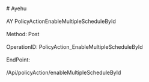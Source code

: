 <br>#     Ayehu</br>
<br>AY PolicyActionEnableMultipleScheduleById</br>
<br>Method: Post</br>
<br>OperationID: PolicyAction_EnableMultipleScheduleById</br>
<br>EndPoint:</br>
<br>/Api/policyAction/enableMultipleScheduleById</br>
